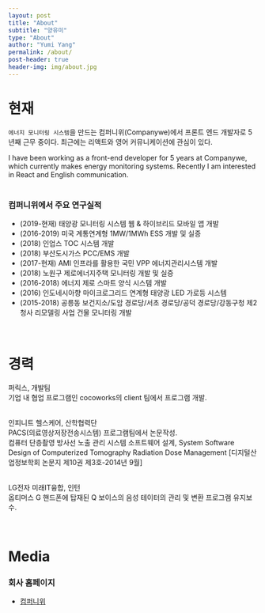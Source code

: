 ```yaml
---
layout: post
title: "About"
subtitle: "양유미"
type: "About"
author: "Yumi Yang"
permalink: /about/
post-header: true
header-img: img/about.jpg
---
```


# 현재 
`에너지 모니터링 시스템`을 만드는 컴퍼니위(Companywe)에서 프론트 엔드 개발자로 5년째 근무 중이다.
최근에는 리액트와 영어 커뮤니케이션에 관심이 있다.

I have been working as a front-end developer for 5 years at Companywe, which currently makes energy monitoring systems.
Recently I am interested in React and English communication.
<br/><br/>

### 컴퍼니위에서 주요 연구실적
- (2019-현재) 태양광 모니터링 시스템 웹 & 하이브리드 모바일 앱 개발
- (2016-2019) 미국 계통연계형 1MW/1MWh ESS 개발 및 실증
- (2018) 인업스 TOC 시스템 개발
- (2018) 부산도시가스 PCC/EMS 개발 
- (2017-현재) AMI 인프라를 활용한 국민 VPP 에너지관리시스템 개발
- (2018) 노원구 제로에너지주택 모니터링 개발 및 실증
- (2016-2018) 에너지 제로 스마트 양식 시스템 개발
- (2016) 인도네시아향 마이크로그리드 연계형 태양광 LED 가로등 시스템
- (2015-2018) 공릉동 보건지소/도암 경로당/서초 경로당/공덕 경로당/강동구청 제2청사 리모델링 사업 건물 모니터링 개발
<br/><br/><br/>

# 경력
퍼릭스, 개발팀<br/>
기업 내 협업 프로그램인 cocoworks의 client 팀에서 프로그램 개발.
<br/><br/>

인피니트 헬스케어, 산학협력단<br/>
PACS(의료영상저장전송시스템) 프로그램팀에서 논문작성. <br/>
컴퓨터 단층촬영 방사선 노출 관리 시스템 소프트웨어 설계, System Software Design of Computerized Tomography Radiation Dose Management [디지털산업정보학회 논문지 제10권 제3호-2014년 9월]
<br/><br/>

LG전자 미래IT융합, 인턴<br/>
옵티머스 G 핸드폰에 탑재된 Q 보이스의 음성 테이터의 관리 및 변환 프로그램 유지보수. 
<br/><br/><br/>

# Media

### 회사 홈페이지

- [컴퍼니위](https://www.companywe.co.kr)
<br />
